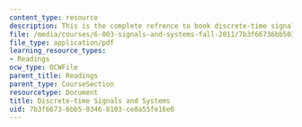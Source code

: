 ```yaml
---
content_type: resource
description: This is the complete refrence to book discrete-time signals and systems.
file: /media/courses/6-003-signals-and-systems-fall-2011/7b3f66736bb503468103ce8a55fe16e0_MIT6_003F11_notes.pdf
file_type: application/pdf
learning_resource_types:
- Readings
ocw_type: OCWFile
parent_title: Readings
parent_type: CourseSection
resourcetype: Document
title: Discrete-time Signals and Systems
uid: 7b3f6673-6bb5-0346-8103-ce8a55fe16e0
---
```

